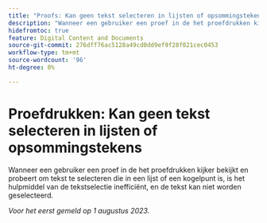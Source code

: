 ```yaml
---
title: "Proofs: Kan geen tekst selecteren in lijsten of opsommingstekens"
description: "Wanneer een gebruiker een proef in de het proefdrukken kijker bekijkt en probeert om tekst te selecteren die in een lijst of een kogelpunt is, is het hulpmiddel van de tekstselectie inefficiënt, en de tekst kan niet worden geselecteerd."
hidefromtoc: true
feature: Digital Content and Documents
source-git-commit: 276dff76ac5128a49cd0dd9ef9f28f021cec0453
workflow-type: tm+mt
source-wordcount: '96'
ht-degree: 0%

---
```



# Proefdrukken: Kan geen tekst selecteren in lijsten of opsommingstekens

<!--WF and WFP TOCs-->

Wanneer een gebruiker een proef in de het proefdrukken kijker bekijkt en probeert om tekst te selecteren die in een lijst of een kogelpunt is, is het hulpmiddel van de tekstselectie inefficiënt, en de tekst kan niet worden geselecteerd.

_Voor het eerst gemeld op 1 augustus 2023._

